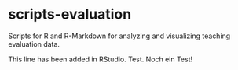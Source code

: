 # scripts-evaluation

Scripts for R and R-Markdown for analyzing and visualizing teaching evaluation data. 

This line has been added in RStudio. Test. Noch ein Test!